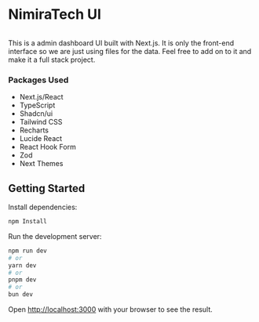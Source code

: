 # NimiraTech UI

<img src="img/screen.png" alt="" />

This is a admin dashboard UI built with Next.js. It is only the front-end interface so we are just using files for the data. Feel free to add on to it and make it a full stack project.

### Packages Used

- Next.js/React
- TypeScript
- Shadcn/ui
- Tailwind CSS
- Recharts
- Lucide React
- React Hook Form
- Zod
- Next Themes

## Getting Started

Install dependencies:

```bash
npm Install
```

Run the development server:

```bash
npm run dev
# or
yarn dev
# or
pnpm dev
# or
bun dev
```

Open [http://localhost:3000](http://localhost:3000) with your browser to see the result.
